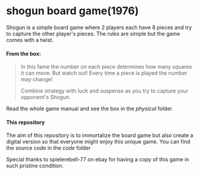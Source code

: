 # shogun board game(1976)
Shogun is a simple board game where 2 players each have 8 pieces and try to capture the other player's pieces. The rules are simple but the game comes with a twist.



#### From the box:

> In this fame the number on each piece determines how many squares it can move. But watch out! Every time a piece is played the number may change! 
> 
> Combine strategy with luck and suspense as you try to capture your opponent's Shogun.

Read the whole game manual and see the box in the *physical* folder.



#### This repository

The aim of this repository is to immortalize the board game but also create a digital version so that everyone might enjoy this unique game. You can find the source code in the *code* folder


Special thanks to spielerebell-77 on ebay for having a copy of this game in such pristine condition. 
